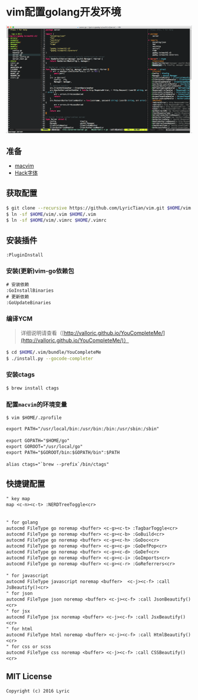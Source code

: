 # vim配置golang开发环境

![screenshot](https://raw.githubusercontent.com/LyricTian/vim/master/screenshots/screenshot.png)

## 准备

* [macvim](https://github.com/macvim-dev/macvim)
* [Hack字体](https://github.com/chrissimpkins/Hack)

## 获取配置

``` bash
$ git clone --recursive https://github.com/LyricTian/vim.git $HOME/vim
$ ln -sf $HOME/vim/.vim $HOME/.vim
$ ln -sf $HOME/vim/.vimrc $HOME/.vimrc
```

## 安装插件

```
:PluginInstall
```

### 安装(更新)vim-go依赖包

```
# 安装依赖
:GoInstallBinaries
# 更新依赖
:GoUpdateBinaries
```

### 编译YCM
> 详细说明请查看（[http://valloric.github.io/YouCompleteMe/](http://valloric.github.io/YouCompleteMe/)）

``` bash
$ cd $HOME/.vim/bundle/YouCompleteMe
$ ./install.py --gocode-completer
```

### 安装ctags

``` bash
$ brew install ctags
```

### 配置`macvim`的环境变量

```
$ vim $HOME/.zprofile
```

```
export PATH="/usr/local/bin:/usr/bin:/bin:/usr/sbin:/sbin"

export GOPATH="$HOME/go"
export GOROOT="/usr/local/go"
export PATH="$GOROOT/bin:$GOPATH/bin":$PATH

alias ctags="`brew --prefix`/bin/ctags"
```

## 快捷键配置

```
" key map
map <c-n><c-t> :NERDTreeToggle<cr>


" for golang
autocmd FileType go noremap <buffer> <c-g><c-t> :TagbarToggle<cr>
autocmd FileType go noremap <buffer> <c-g><c-b> :GoBuild<cr>
autocmd FileType go noremap <buffer> <c-g><c-h> :GoDoc<cr>
autocmd FileType go noremap <buffer> <c-g><c-p> :GoDefPop<cr>
autocmd FileType go noremap <buffer> <c-g><c-d> :GoDef<cr>
autocmd FileType go noremap <buffer> <c-g><c-i> :GoImports<cr>
autocmd FileType go noremap <buffer> <c-g><c-r> :GoReferrers<cr>

" for javascript
autocmd FileType javascript noremap <buffer>  <c-j><c-f> :call JsBeautify()<cr>
" for json
autocmd FileType json noremap <buffer> <c-j><c-f> :call JsonBeautify()<cr>
" for jsx
autocmd FileType jsx noremap <buffer> <c-j><c-f> :call JsxBeautify()<cr>
" for html
autocmd FileType html noremap <buffer> <c-j><c-f> :call HtmlBeautify()<cr>
" for css or scss
autocmd FileType css noremap <buffer> <c-j><c-f> :call CSSBeautify()<cr>
```

## MIT License

```
Copyright (c) 2016 Lyric
```
